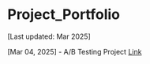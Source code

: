 # Project_Portfolio

[Last updated: Mar 2025]

[Mar 04, 2025] - A/B Testing Project [Link]('https://github.com/Leviiest/Project_Portfolio/blob/main/AB%20Testing%20Click-Through%20Rate.ipynb')
